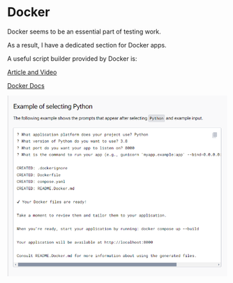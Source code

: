 # Docker

Docker seems to be an essential part of testing work.

As a result, I have a dedicated section for Docker apps.

A useful script builder provided by Docker is: 

[Article and Video](https://www.docker.com/blog/docker-init-initialize-dockerfiles-and-compose-files-with-a-single-cli-command/)

[Docker Docs](https://docs.docker.com/reference/cli/docker/init/)

![Docker Init](../images/docker/docker-init-docs.png 'Docker Init')